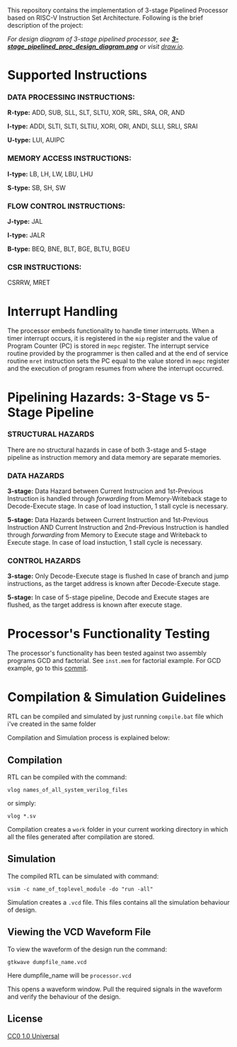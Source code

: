 This repository contains the implementation of 3-stage Pipelined Processor based on RISC-V Instruction Set Architecture. Following is the brief description of the project:

*For design diagram of 3-stage pipelined processor, see **[3-stage_pipelined_proc_design_diagram.png](https://github.com/ttqureshi/3-stage-pipelined-32-bit-Processor-RISC-V-ISA-/blob/main/3-stage_pipelined_proc_design_diagram.png "3-stage_pipelined_proc_design_diagram.png")**
or visit [draw.io](https://app.diagrams.net/#G1Q6_c2Uw8DhKzlROVleCqcefcnQ91zmgN "Design diagram").*

# Supported Instructions

### **DATA PROCESSING INSTRUCTIONS:**

**R-type:** ADD, SUB, SLL, SLT, SLTU, XOR, SRL, SRA, OR, AND

**I-type:** ADDI, SLTI, SLTI, SLTIU, XORI, ORI, ANDI, SLLI, SRLI, SRAI

**U-type:** LUI, AUIPC

### MEMORY ACCESS INSTRUCTIONS:

**I-type:** LB, LH, LW, LBU, LHU

**S-type:** SB, SH, SW

### FLOW CONTROL INSTRUCTIONS:

**J-type:** JAL

**I-type:** JALR

**B-type:** BEQ, BNE, BLT, BGE, BLTU, BGEU

### CSR INSTRUCTIONS:

CSRRW, MRET

# Interrupt Handling

The processor embeds functionality to handle timer interrupts. When a timer interrupt occurs, it is registered in the ``mip`` register and the value of Program Counter (PC) is stored in ``mepc`` register. The interrupt service routine provided by the programmer is then called and at the end of service routine ``mret`` instruction sets the PC equal to the value stored in ``mepc`` register and the execution of program resumes from where the interrupt occurred.

# Pipelining Hazards: 3-Stage vs 5-Stage Pipeline

### STRUCTURAL HAZARDS

There are no structural hazards in case of both 3-stage and 5-stage pipeline as instruction memory and data memory are separate memories.

### DATA HAZARDS

**3-stage:** Data Hazard between Current Instrucion and 1st-Previous Instruction is handled through *forwarding* from Memory-Writeback stage to Decode-Execute stage. In case of load instuction, 1 stall cycle is necessary.

**5-stage:** Data Hazards between Current Instruction and 1st-Previous Instruction AND Current Instruction and 2nd-Previous Instruction is handled through *forwarding* from Memory to Execute stage and Writeback to Execute stage. In case of load instuction, 1 stall cycle is necessary.

### CONTROL HAZARDS

**3-stage:** Only Decode-Execute stage is flushed In case of branch and jump instructions, as the target address is known after Decode-Execute stage.

**5-stage:** In case of 5-stage pipeline, Decode and Execute stages are flushed, as the target address is known after execute stage.

# Processor's Functionality Testing

The processor's functionality has been tested against two assembly programs GCD and factorial. See ``inst.mem`` for factorial example. For GCD example, go to this [commit](https://github.com/ttqureshi/3-stage-pipelined-32-bit-Processor-RISC-V-ISA-/tree/2e5b24f53889ed2949087df10a61bd21843f21f1 "see GCD example at this commit").

# Compilation & Simulation Guidelines

RTL can be compiled and simulated by just running ``compile.bat`` file which i've created in the same folder

Compilation and Simulation process is explained below:

## Compilation

RTL can be compiled with the command:

```
vlog names_of_all_system_verilog_files
```

or simply:

```
vlog *.sv 
```

Compilation creates a ``work`` folder in your current working directory in which all the files generated after compilation are stored.

## Simulation

The compiled RTL can be simulated with command:

```
vsim -c name_of_toplevel_module -do "run -all"
```

Simulation creates a ``.vcd`` file. This files contains all the simulation behaviour of design.

## Viewing the VCD Waveform File

To view the waveform of the design run the command:

```
gtkwave dumpfile_name.vcd
```

Here dumpfile_name will be ``processor.vcd``

This opens a waveform window. Pull the required signals in the waveform and verify the behaviour of the design.

## License

[CC0 1.0 Universal](LICENSE)
